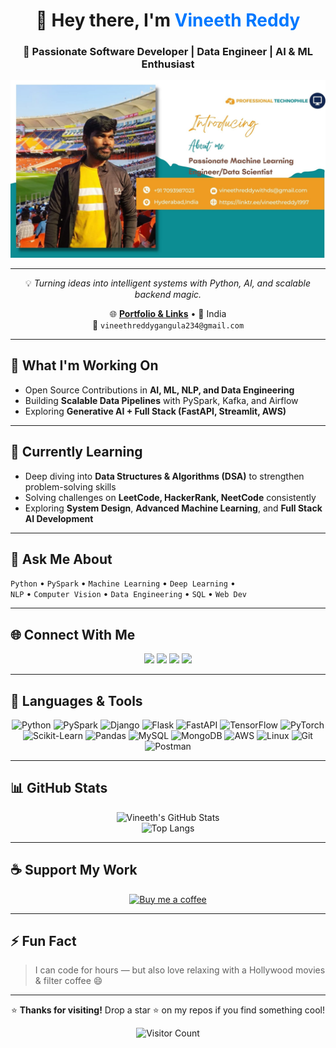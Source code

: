 <!-- Modern GitHub Profile README – 2025 Style -->
<div align="center">

# 👋 Hey there, I'm <span style="color:#0078FF;">Vineeth Reddy</span>  
### 🚀 Passionate Software Developer | Data Engineer | AI & ML Enthusiast  

![Profile Banner](https://github.com/VineethReddy1997/VineethReddy1997/blob/master/7093987023%20(1).jpg)

---

💡 *Turning ideas into intelligent systems with Python, AI, and scalable backend magic.*

🌐 [**Portfolio & Links**](https://linktr.ee/vineethreddy1997) • 📍 India  
📧 `vineethreddygangula234@gmail.com`   

</div>

---

## 🔭 What I'm Working On
- Open Source Contributions in **AI, ML, NLP, and Data Engineering**
- Building **Scalable Data Pipelines** with PySpark, Kafka, and Airflow
- Exploring **Generative AI + Full Stack (FastAPI, Streamlit, AWS)**

---

## 🌱 Currently Learning
- Deep diving into **Data Structures & Algorithms (DSA)** to strengthen problem-solving skills  
- Solving challenges on **LeetCode, HackerRank, NeetCode** consistently  
- Exploring **System Design**, **Advanced Machine Learning**, and **Full Stack AI Development**


---

## 💬 Ask Me About
`Python` • `PySpark` • `Machine Learning` • `Deep Learning` •  
`NLP` • `Computer Vision` • `Data Engineering` • `SQL` • `Web Dev`

---

## 🌐 Connect With Me
<div align="center">
<a href="https://linkedin.com/in/vineethreddy1997"><img src="https://img.shields.io/badge/LinkedIn-%230077B5.svg?style=for-the-badge&logo=linkedin&logoColor=white"/></a>
<a href="https://instagram.com/vineeth_reddy_1013"><img src="https://img.shields.io/badge/Instagram-%23E4405F.svg?style=for-the-badge&logo=Instagram&logoColor=white"/></a>
<a href="https://www.leetcode.com/vineethreddy07"><img src="https://img.shields.io/badge/LeetCode-%23FFA116.svg?style=for-the-badge&logo=leetcode&logoColor=white"/></a>
<a href="https://www.hackerrank.com/vineethreddygan2"><img src="https://img.shields.io/badge/HackerRank-%231BA94C.svg?style=for-the-badge&logo=hackerrank&logoColor=white"/></a>
</div>

---

## 🧠 Languages & Tools
<div align="center">

![Python](https://img.shields.io/badge/Python-3776AB?style=for-the-badge&logo=python&logoColor=white)
![PySpark](https://img.shields.io/badge/PySpark-E25A1C?style=for-the-badge&logo=apache-spark&logoColor=white)
![Django](https://img.shields.io/badge/Django-0C4B33?style=for-the-badge&logo=django&logoColor=white)
![Flask](https://img.shields.io/badge/Flask-000000?style=for-the-badge&logo=flask&logoColor=white)
![FastAPI](https://img.shields.io/badge/FastAPI-109989?style=for-the-badge&logo=fastapi&logoColor=white)
![TensorFlow](https://img.shields.io/badge/TensorFlow-FF6F00?style=for-the-badge&logo=tensorflow&logoColor=white)
![PyTorch](https://img.shields.io/badge/PyTorch-EE4C2C?style=for-the-badge&logo=pytorch&logoColor=white)
![Scikit-Learn](https://img.shields.io/badge/Scikit--Learn-F7931E?style=for-the-badge&logo=scikit-learn&logoColor=white)
![Pandas](https://img.shields.io/badge/Pandas-150458?style=for-the-badge&logo=pandas&logoColor=white)
![MySQL](https://img.shields.io/badge/MySQL-00758F?style=for-the-badge&logo=mysql&logoColor=white)
![MongoDB](https://img.shields.io/badge/MongoDB-4EA94B?style=for-the-badge&logo=mongodb&logoColor=white)
![AWS](https://img.shields.io/badge/AWS-FF9900?style=for-the-badge&logo=amazonaws&logoColor=white)
![Linux](https://img.shields.io/badge/Linux-FCC624?style=for-the-badge&logo=linux&logoColor=black)
![Git](https://img.shields.io/badge/Git-F05032?style=for-the-badge&logo=git&logoColor=white)
![Postman](https://img.shields.io/badge/Postman-FF6C37?style=for-the-badge&logo=postman&logoColor=white)

</div>

---

## 📊 GitHub Stats
<div align="center">

![Vineeth's GitHub Stats](https://github-readme-stats.vercel.app/api?username=VineethReddy1997&show_icons=true&theme=tokyonight)  
![Top Langs](https://github-readme-stats.vercel.app/api/top-langs/?username=VineethReddy1997&layout=compact&theme=tokyonight)

</div>

---

## ☕ Support My Work
<p align="center">
<a href="https://www.buymeacoffee.com/vineethreddy"><img src="https://cdn.buymeacoffee.com/buttons/v2/default-yellow.png" width="210" alt="Buy me a coffee" /></a>
</p>

---

## ⚡ Fun Fact  
> I can code for hours — but also love relaxing with a Hollywood movies & filter coffee 😄

---

<div align="center">
  
⭐ **Thanks for visiting!** Drop a star ⭐ on my repos if you find something cool!  

![Visitor Count](https://komarev.com/ghpvc/?username=vineethreddy1997&label=Profile+Views&color=blue&style=flat-square)

</div>

